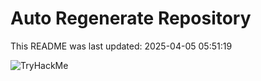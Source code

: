 # Auto Regenerate Repository

This README was last updated: 2025-04-05 05:51:19

 ![TryHackMe](https://tryhackme.com/badge/533634)